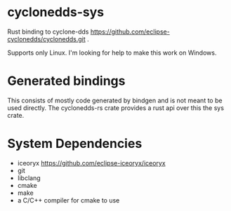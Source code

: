 # cyclonedds-sys
Rust binding to cyclone-dds  https://github.com/eclipse-cyclonedds/cyclonedds.git .

Supports only Linux. I'm looking for help to make this work on Windows.

# Generated bindings

This consists of mostly code generated by bindgen and is not meant to be used directly. The cyclonedds-rs crate 
provides a rust api over this the sys crate. 

# System Dependencies

* iceoryx https://github.com/eclipse-iceoryx/iceoryx
* git
* libclang
* cmake
* make
* a C/C++ compiler for cmake to use
